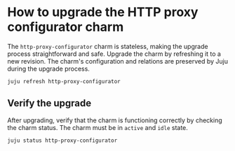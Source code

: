 # How to upgrade the HTTP proxy configurator charm

The `http-proxy-configurator` charm is stateless, making the upgrade process straightforward and 
safe. Upgrade the charm by refreshing it to a new revision. The charm's configuration and relations
are preserved by Juju during the upgrade process.

```bash
juju refresh http-proxy-configurator
```

## Verify the upgrade

After upgrading, verify that the charm is functioning correctly by checking the charm status.
The charm must be in `active` and `idle` state.

```bash
juju status http-proxy-configurator
```
